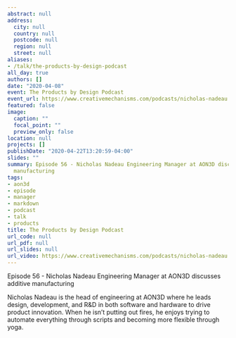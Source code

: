 ```yaml
---
abstract: null
address:
  city: null
  country: null
  postcode: null
  region: null
  street: null
aliases:
- /talk/the-products-by-design-podcast
all_day: true
authors: []
date: "2020-04-08"
event: The Products by Design Podcast
event_url: https://www.creativemechanisms.com/podcasts/nicholas-nadeau
featured: false
image:
  caption: ""
  focal_point: ""
  preview_only: false
location: null
projects: []
publishDate: "2020-04-22T13:20:59-04:00"
slides: ""
summary: Episode 56 - Nicholas Nadeau Engineering Manager at AON3D discusses additive
  manufacturing
tags:
- aon3d
- episode
- manager
- markdown
- podcast
- talk
- products
title: The Products by Design Podcast
url_code: null
url_pdf: null
url_slides: null
url_video: https://www.creativemechanisms.com/podcasts/nicholas-nadeau
---
```


Episode 56 - Nicholas Nadeau Engineering Manager at AON3D discusses additive manufacturing

Nicholas Nadeau is the head of engineering at AON3D where he leads design, development, and R&D in both software and hardware to drive product innovation. When he isn’t putting out fires, he enjoys trying to automate everything through scripts and becoming more flexible through yoga.
